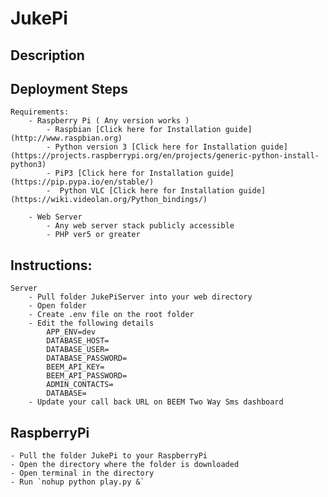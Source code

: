 # JukePi

## Description 


## Deployment Steps
    Requirements:
        - Raspberry Pi ( Any version works )
            - Raspbian [Click here for Installation guide] (http://www.raspbian.org)
            - Python version 3 [Click here for Installation guide] (https://projects.raspberrypi.org/en/projects/generic-python-install-python3)
            - PiP3 [Click here for Installation guide] (https://pip.pypa.io/en/stable/)
            -  Python VLC [Click here for Installation guide] (https://wiki.videolan.org/Python_bindings/)

        - Web Server
            - Any web server stack publicly accessible 
            - PHP ver5 or greater
		
## Instructions:
    Server
        - Pull folder JukePiServer into your web directory
        - Open folder
        - Create .env file on the root folder
        - Edit the following details
            APP_ENV=dev
            DATABASE_HOST=
            DATABASE_USER=
            DATABASE_PASSWORD=
            BEEM_API_KEY=
            BEEM_API_PASSWORD=
            ADMIN_CONTACTS=
            DATABASE=
        - Update your call back URL on BEEM Two Way Sms dashboard

## RaspberryPi
	- Pull the folder JukePi to your RaspberryPi
	- Open the directory where the folder is downloaded
	- Open terminal in the directory
	- Run `nohup python play.py &`